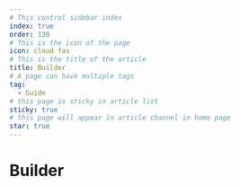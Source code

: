 ```yaml
---
# This control sidebar index
index: true
order: 130
# This is the icon of the page
icon: cloud fas
# This is the title of the article
title: Builder
# A page can have multiple tags
tag:
  - Guide
# this page is sticky in article list
sticky: true
# this page will appear in article channel in home page
star: true
---
```


# Builder
